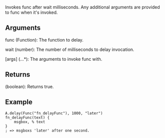 Invokes func after wait milliseconds. Any additional arguments are provided to func when it's invoked.


## Arguments
func (Function): The function to delay.

wait (number): The number of milliseconds to delay invocation.

[args] (...*): The arguments to invoke func with.


## Returns
(boolean): Returns true.


## Example
```autohotkey
A.delay(Func("fn_delayFunc"), 1000, "later")
fn_delayFunc(text) {
	msgbox, % text
}
; => msgboxs 'later' after one second.
```